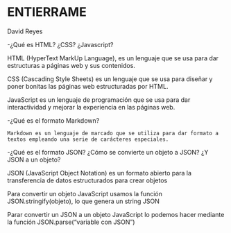# ENTIERRAME

David Reyes

-¿Qué es HTML? ¿CSS? ¿Javascript?

HTML (HyperText MarkUp Language), es un lenguaje que se usa para dar estructuras a páginas web y sus contenidos.

 CSS (Cascading Style Sheets) es un lenguaje que se usa para diseñar y poner bonitas las páginas web estructuradas por HTML.

JavaScript es un lenguaje de programación que se usa para dar interactividad y mejorar la experiencia en las páginas web.

-¿Qué es el formato Markdown?

	Markdown es un lenguaje de marcado que se utiliza para dar formato a textos empleando una serie de carácteres especiales.

-¿Qué es el formato JSON? ¿Cómo se convierte un objeto a JSON? ¿Y JSON a un objeto?

JSON (JavaScript Object Notation) es un formato abierto para la transferencia de datos estructurados para crear objetos

Para convertir un objeto JavaScript  usamos la función JSON.stringify(objeto), lo que genera un string JSON

Parar convertir un JSON a un objeto JavaScript lo podemos hacer mediante la función JSON.parse(“variable con JSON”)  	
